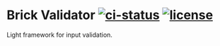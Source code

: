 # Brick Validator [![ci-status]][ci-overview] [![license]][license-overview]

Light framework for input validation.

[license]: https://img.shields.io/badge/license-Apache%20License%202.0-blue.svg?style=flat
[license-overview]: http://choosealicense.com/licenses/apache-2.0/

[ci-status]: https://travis-ci.org/alexcristea/brick-validator.svg?branch=develop
[ci-overview]: https://travis-ci.org/alexcristea/brick-validator